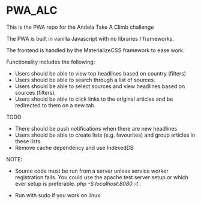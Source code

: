 # PWA_ALC
This is the PWA repo for the Andela Take A Climb challenge

The PWA is built in vanilla Javascript with no libraries / frameworks. 

The frontend is handled by the MaterializeCSS framework to ease work.

Functionality includes the following:

- Users should be able to view top headlines based on country (filters)
- Users should be able to search through a list of sources.
- Users should be able to select sources and view headlines based on sources (filters).
- Users should be able to click links to the original articles and be redirected to them on a new tab.

TODO
- There should be push notifications when there are new headlines
- Users should be able to create lists (e.g. favourites) and group articles in these lists.
- Remove cache dependency and use IndexedDB

NOTE:
- Source code must be run from a server unless service worker registration fails.
You could use the apache test server setup or which ever setup is preferable.
*php -S localhost:8080 -t .*

- Run with sudo if you work on linux

